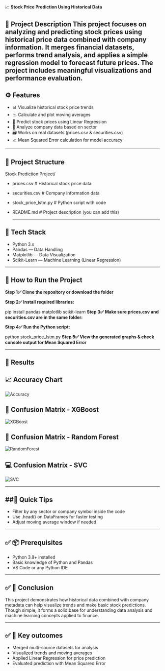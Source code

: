 📈 **Stock Price Prediction Using Historical Data**

📝 Project Description
This project focuses on analyzing and predicting stock prices using historical price data combined with company information. It merges financial datasets, performs trend analysis, and applies a simple regression model to forecast future prices. The project includes meaningful visualizations and performance evaluation.
---

## ⚙️ Features

- 📊 Visualize historical stock price trends
- 📉 Calculate and plot moving averages
- 🤖 Predict stock prices using Linear Regression
- 📑 Analyze company data based on sector
- 🗃️ Works on real datasets (prices.csv & securities.csv)
- 📈 Mean Squared Error calculation for model accuracy

---

📁 Project Structure
-------------------
Stock Prediction Project/
- prices.csv               # Historical stock price data
- securities.csv           # Company information data
- stock_price_lstm.py      # Python script with code
- README.md                # Project description (you can add this)

  ---


## 🧠 Tech Stack

- Python 3.x
- Pandas — Data Handling
- Matplotlib — Data Visualization
- Scikit-Learn — Machine Learning (Linear Regression)
  
---

## 🚀 How to Run the Project

**Step 1✅ Clone the repository or download the folder**

**Step 2✅ Install required libraries:**

  pip install pandas matplotlib scikit-learn
**Step 3✅ Make sure prices.csv and securities.csv are in the same folder:**

**Step 4✅ Run the Python script:**

python stock_price_lstm.py
**Step 5✅ View the generated graphs & check console output for Mean Squared Error**

---

## 📌 Results

## 📈 Accuracy Chart
![Accuracy](images/accuracy_comparison.png)

## 🧪 Confusion Matrix - XGBoost
![XGBoost](images/confusion_matrix_xgboost.png)

## 🌲 Confusion Matrix - Random Forest
![RandomForest](images/confusion_matrix_randomforest.png)

## 💻 Confusion Matrix - SVC
![SVC](images/confusion_matrix_svc.png)

---

##🚀 Quick Tips
-------------
- Filter by any sector or company symbol inside the code
- Use .head() on DataFrames for faster testing
- Adjust moving average window if needed

---

## ✅ 📦 Prerequisites

- Python 3.8+ installed
- Basic knowledge of Python and Pandas
- VS Code or any Python IDE



---

## ✅ 📌 Conclusion

This project demonstrates how historical data combined with company metadata can help visualize trends and make basic stock predictions. Though simple, it forms a solid base for understanding data analysis and machine learning concepts applied to finance.

---

## ✅ 📌 Key outcomes

- Merged multi-source datasets for analysis
- Visualized trends and moving averages
- Applied Linear Regression for price prediction
- Evaluated prediction with Mean Squared Error



